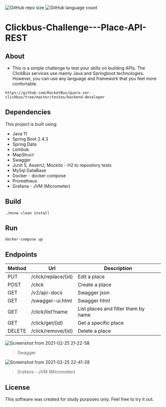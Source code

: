 ![GitHub repo size](https://img.shields.io/github/repo-size/AlianPro/Clickbus-Challenge---Place-API-REST)
![GitHub language count](https://img.shields.io/github/languages/count/AlianPro/Clickbus-Challenge---Place-API-REST)
# Clickbus-Challenge---Place-API-REST

## About
- This is a simple challenge to test your skills on building APIs. The ClickBus services use mainly Java and Springboot technologies. However, you can use any language and framework that you feel more confortable.
```console
https://github.com/RocketBus/quero-ser-clickbus/tree/master/testes/backend-developer
```

## Dependencies

This project is built using:

- Java 11
- Spring Boot 2.4.3
- Spring Data
- Lombok
- MapStruct
- Swagger
- Junit 5, AssertJ, Mockito - H2 to repository tests
- MySql DataBase
- Docker - docker compose
- Prometheus
- Grafana - JVM (Micrometer)

## Build

```console
./mvnw clean install
```

## Run
```console
docker-compose up
```

## Endpoints

|Method | 	Url		| 	Description |
|-------| ------- | ----------- |
|PUT|/click/replace/{id}| 	Edit a place|
|POST|/click| 	Create a place|
|GET| /v2/api-docs| 	Swagger json|
|GET|/swagger-ui.html| 	Swagger html|
|GET|/click/list?name| 	List places and filter them by name|
|GET|/click/get/{id}| 	Get a specific place|
|DELETE|/click/remove/{id}| 	Delete a place|

![Screenshot from 2021-02-25 21-22-58](https://user-images.githubusercontent.com/13512651/110831726-4bd78000-8279-11eb-8b25-d576ca567b4e.png)
>Swagger

![Screenshot from 2021-02-25 22-41-28](https://user-images.githubusercontent.com/13512651/110831744-4f6b0700-8279-11eb-8a01-903736b4a8ef.png)
>Grafana - JVM (Micrometer)

## License 

This software was created for study purposes only. Feel free to try it out.

